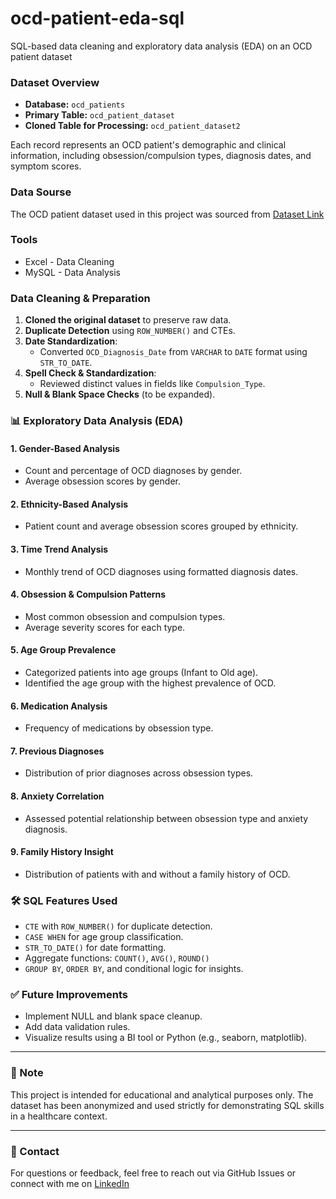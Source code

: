 # ocd-patient-eda-sql
SQL-based data cleaning and exploratory data analysis (EDA) on an OCD patient dataset

###  Dataset Overview

- **Database:** `ocd_patients`
- **Primary Table:** `ocd_patient_dataset`
- **Cloned Table for Processing:** `ocd_patient_dataset2`
  
Each record represents an OCD patient's demographic and clinical information, including obsession/compulsion types, diagnosis dates, and symptom scores.

### Data Sourse 
The OCD patient dataset used in this project was sourced from [Dataset Link](https://www.kaggle.com/datasets/ohinhaque/ocd-patient-dataset-demographics-and-clinical-data/data) 

### Tools 
- Excel - Data Cleaning 
- MySQL - Data Analysis

###  Data Cleaning & Preparation

1. **Cloned the original dataset** to preserve raw data.
2. **Duplicate Detection** using `ROW_NUMBER()` and CTEs.
3. **Date Standardization**:
   - Converted `OCD_Diagnosis_Date` from `VARCHAR` to `DATE` format using `STR_TO_DATE`.
4. **Spell Check & Standardization**:
   - Reviewed distinct values in fields like `Compulsion_Type`.
5. **Null & Blank Space Checks** (to be expanded).

### 📊 Exploratory Data Analysis (EDA)

#### 1. **Gender-Based Analysis**
- Count and percentage of OCD diagnoses by gender.
- Average obsession scores by gender.

#### 2. **Ethnicity-Based Analysis**
- Patient count and average obsession scores grouped by ethnicity.

#### 3. **Time Trend Analysis**
- Monthly trend of OCD diagnoses using formatted diagnosis dates.

#### 4. **Obsession & Compulsion Patterns**
- Most common obsession and compulsion types.
- Average severity scores for each type.

#### 5. **Age Group Prevalence**
- Categorized patients into age groups (Infant to Old age).
- Identified the age group with the highest prevalence of OCD.

#### 6. **Medication Analysis**
- Frequency of medications by obsession type.

#### 7. **Previous Diagnoses**
- Distribution of prior diagnoses across obsession types.

#### 8. **Anxiety Correlation**
- Assessed potential relationship between obsession type and anxiety diagnosis.

#### 9. **Family History Insight**
- Distribution of patients with and without a family history of OCD.

### 🛠️ SQL Features Used

- `CTE` with `ROW_NUMBER()` for duplicate detection.
- `CASE WHEN` for age group classification.
- `STR_TO_DATE()` for date formatting.
- Aggregate functions: `COUNT()`, `AVG()`, `ROUND()`
- `GROUP BY`, `ORDER BY`, and conditional logic for insights.


### ✅ Future Improvements

- Implement NULL and blank space cleanup.
- Add data validation rules.
- Visualize results using a BI tool or Python (e.g., seaborn, matplotlib).

---

### 📌 Note

This project is intended for educational and analytical purposes only. The dataset has been anonymized and used strictly for demonstrating SQL skills in a healthcare context.

---

### 📧 Contact

For questions or feedback, feel free to reach out via GitHub Issues or connect with me on [LinkedIn](https://www.linkedin.com/in/tobechukwu-onuorah-4a69ba2b0/)
